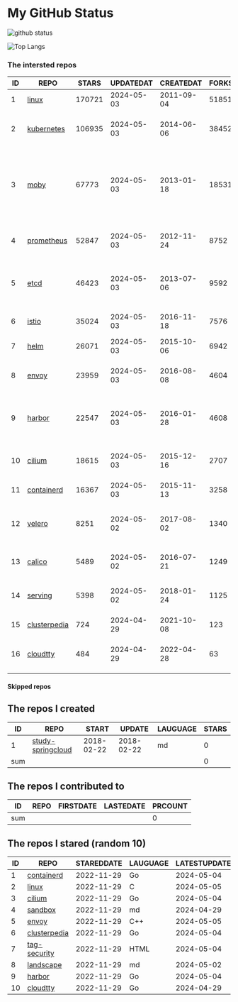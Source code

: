 # My GitHub Status

<img src="https://github-readme-stats-1.yihong0618.vercel.app/api?username=daoqingniu&show_icons=true&&&hide_title=true&count_private=true" alt="github status" />

![Top Langs](https://github-readme-stats-1.yihong0618.vercel.app/api/top-langs/?username=daoqingniu&layout=compact)

<!--START_SECTION:github_repos-->
### The intersted repos
| ID |                              REPO                               | STARS  | UPDATEDAT  | CREATEDAT  | FORKSCOUNT |                                                DESCRIPTIONS                                                |
|----|-----------------------------------------------------------------|--------|------------|------------|------------|------------------------------------------------------------------------------------------------------------|
|  1 | [linux](https://github.com/torvalds/linux)                      | 170721 | 2024-05-03 | 2011-09-04 |      51851 | Linux kernel source tree                                                                                   |
|  2 | [kubernetes](https://github.com/kubernetes/kubernetes)          | 106935 | 2024-05-03 | 2014-06-06 |      38452 | Production-Grade Container Scheduling and Management                                                       |
|  3 | [moby](https://github.com/moby/moby)                            |  67773 | 2024-05-03 | 2013-01-18 |      18531 | The Moby Project - a collaborative project for the container ecosystem to assemble container-based systems |
|  4 | [prometheus](https://github.com/prometheus/prometheus)          |  52847 | 2024-05-03 | 2012-11-24 |       8752 | The Prometheus monitoring system and time series database.                                                 |
|  5 | [etcd](https://github.com/etcd-io/etcd)                         |  46423 | 2024-05-03 | 2013-07-06 |       9592 | Distributed reliable key-value store for the most critical data of a distributed system                    |
|  6 | [istio](https://github.com/istio/istio)                         |  35024 | 2024-05-03 | 2016-11-18 |       7576 | Connect, secure, control, and observe services.                                                            |
|  7 | [helm](https://github.com/helm/helm)                            |  26071 | 2024-05-03 | 2015-10-06 |       6942 | The Kubernetes Package Manager                                                                             |
|  8 | [envoy](https://github.com/envoyproxy/envoy)                    |  23959 | 2024-05-03 | 2016-08-08 |       4604 | Cloud-native high-performance edge/middle/service proxy                                                    |
|  9 | [harbor](https://github.com/goharbor/harbor)                    |  22547 | 2024-05-03 | 2016-01-28 |       4608 | An open source trusted cloud native registry project that stores, signs, and scans content.                |
| 10 | [cilium](https://github.com/cilium/cilium)                      |  18615 | 2024-05-03 | 2015-12-16 |       2707 | eBPF-based Networking, Security, and Observability                                                         |
| 11 | [containerd](https://github.com/containerd/containerd)          |  16367 | 2024-05-03 | 2015-11-13 |       3258 | An open and reliable container runtime                                                                     |
| 12 | [velero](https://github.com/vmware-tanzu/velero)                |   8251 | 2024-05-02 | 2017-08-02 |       1340 | Backup and migrate Kubernetes applications and their persistent volumes                                    |
| 13 | [calico](https://github.com/projectcalico/calico)               |   5489 | 2024-05-02 | 2016-07-21 |       1249 | Cloud native networking and network security                                                               |
| 14 | [serving](https://github.com/knative/serving)                   |   5398 | 2024-05-02 | 2018-01-24 |       1125 | Kubernetes-based, scale-to-zero, request-driven compute                                                    |
| 15 | [clusterpedia](https://github.com/clusterpedia-io/clusterpedia) |    724 | 2024-04-29 | 2021-10-08 |        123 | The Encyclopedia of Kubernetes clusters                                                                    |
| 16 | [cloudtty](https://github.com/cloudtty/cloudtty)                |    484 | 2024-04-29 | 2022-04-28 |         63 | A Friendly Kubernetes CloudShell (Web Terminal) !                                                          |



#### Skipped repos
<!--END_SECTION:github_repos-->

<!--START_SECTION:my_github-->
## The repos I created
| ID  |                                 REPO                                 |   START    |   UPDATE   | LAUGUAGE | STARS |
|-----|----------------------------------------------------------------------|------------|------------|----------|-------|
|   1 | [study-springcloud](https://github.com/daoqingniu/study-springcloud) | 2018-02-22 | 2018-02-22 | md       |     0 |
| sum |                                                                      |            |            |          |     0 |

## The repos I contributed to
| ID  | REPO | FIRSTDATE | LASTEDATE | PRCOUNT |
|-----|------|-----------|-----------|---------|
| sum |      |           |           |       0 |

## The repos I stared (random 10)
| ID |                              REPO                               | STAREDDATE | LAUGUAGE | LATESTUPDATE |
|----|-----------------------------------------------------------------|------------|----------|--------------|
|  1 | [containerd](https://github.com/containerd/containerd)          | 2022-11-29 | Go       | 2024-05-04   |
|  2 | [linux](https://github.com/torvalds/linux)                      | 2022-11-29 | C        | 2024-05-05   |
|  3 | [cilium](https://github.com/cilium/cilium)                      | 2022-11-29 | Go       | 2024-05-04   |
|  4 | [sandbox](https://github.com/cncf/sandbox)                      | 2022-11-29 | md       | 2024-04-29   |
|  5 | [envoy](https://github.com/envoyproxy/envoy)                    | 2022-11-29 | C++      | 2024-05-05   |
|  6 | [clusterpedia](https://github.com/clusterpedia-io/clusterpedia) | 2022-11-29 | Go       | 2024-05-04   |
|  7 | [tag-security](https://github.com/cncf/tag-security)            | 2022-11-29 | HTML     | 2024-05-04   |
|  8 | [landscape](https://github.com/cncf/landscape)                  | 2022-11-29 | md       | 2024-05-02   |
|  9 | [harbor](https://github.com/goharbor/harbor)                    | 2022-11-29 | Go       | 2024-05-04   |
| 10 | [cloudtty](https://github.com/cloudtty/cloudtty)                | 2022-11-29 | Go       | 2024-04-29   |

<!--END_SECTION:my_github-->

